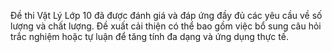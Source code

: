 Đề thi Vật Lý Lớp 10 đã được đánh giá và đáp ứng đầy đủ các yêu cầu về số lượng và chất lượng. Đề xuất cải thiện có thể bao gồm việc bổ sung câu hỏi trắc nghiệm hoặc tự luận để tăng tính đa dạng và ứng dụng thực tế.